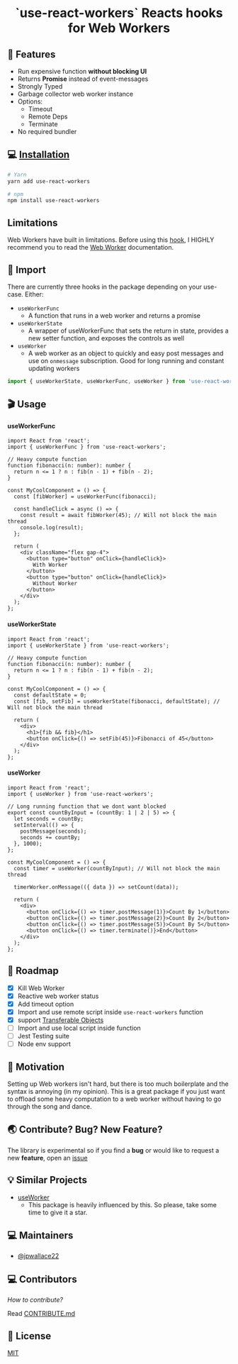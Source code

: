 <h1 align="center">
  `use-react-workers` Reacts hooks for Web Workers
</h1>

## 🎨 Features

- Run expensive function **without blocking UI**
- Returns **Promise** instead of event-messages
- Strongly Typed
- Garbage collector web worker instance
- Options:
  - Timeout
  - Remote Deps
  - Terminate
- No required bundler

## 💻 [Installation](https://www.npmjs.com/package/use-react-workers)

```bash
# Yarn
yarn add use-react-workers

# npm
npm install use-react-workers
```

## Limitations

Web Workers have built in limitations. Before using this [hook](https://www.npmjs.com/package/use-react-workers), I HIGHLY recommend you to read the [Web Worker](https://developer.mozilla.org/en-US/docs/Web/API/Web_Workers_API/Using_web_workers) documentation.

## 🔨 Import

There are currently three hooks in the package depending on your use-case. Either:

- `useWorkerFunc`
  - A function that runs in a web worker and returns a promise
- `useWorkerState`
  - A wrapper of useWorkerFunc that sets the return in state,
    provides a new setter function, and exposes the controls as well
- `useWorker`
  - A web worker as an object to quickly and easy post messages and
    use on `onmessage` subscription. Good for long running and constant
    updating workers

```jsx
import { useWorkerState, useWorkerFunc, useWorker } from 'use-react-workers';
```

## 🎬 Usage

#### useWorkerFunc

```tsx
import React from 'react';
import { useWorkerFunc } from 'use-react-workers';

// Heavy compute function
function fibonacci(n: number): number {
  return n <= 1 ? n : fib(n - 1) + fib(n - 2);
}

const MyCoolComponent = () => {
  const [fibWorker] = useWorkerFunc(fibonacci);

  const handleClick = async () => {
    const result = await fibWorker(45); // Will not block the main thread
    console.log(result);
  };

  return (
    <div className="flex gap-4">
      <button type="button" onClick={handleClick}>
        With Worker
      </button>
      <button type="button" onClick={handleClick}>
        Without Worker
      </button>
    </div>
  );
};
```

#### useWorkerState

```tsx
import React from 'react';
import { useWorkerState } from 'use-react-workers';

// Heavy compute function
function fibonacci(n: number): number {
  return n <= 1 ? n : fib(n - 1) + fib(n - 2);
}

const MyCoolComponent = () => {
  const defaultState = 0;
  const [fib, setFib] = useWorkerState(fibonacci, defaultState); // Will not block the main thread

  return (
    <div>
      <h1>{fib && fib}</h1>
      <button onClick={() => setFib(45)}>Fibonacci of 45</button>
    </div>
  );
};
```

#### useWorker

```tsx
import React from 'react';
import { useWorker } from 'use-react-workers';

// Long running function that we dont want blocked
export const countByInput = (countBy: 1 | 2 | 5) => {
  let seconds = countBy;
  setInterval(() => {
    postMessage(seconds);
    seconds += countBy;
  }, 1000);
};

const MyCoolComponent = () => {
  const timer = useWorker(countByInput); // Will not block the main thread

  timerWorker.onMessage(({ data }) => setCount(data));

  return (
    <div>
      <button onClick={() => timer.postMessage(1)}>Count By 1</button>
      <button onClick={() => timer.postMessage(2)}>Count By 2</button>
      <button onClick={() => timer.postMessage(5)}>Count By 5</button>
      <button onClick={() => timer.terminate()}>End</button>
    </div>
  );
};
```

## 🔧 Roadmap

- [x] Kill Web Worker
- [x] Reactive web worker status
- [x] Add timeout option
- [x] Import and use remote script inside `use-react-workers` function
- [x] support [Transferable Objects](https://developer.mozilla.org/en-US/docs/Glossary/Transferable_objects)
- [ ] Import and use local script inside function
- [ ] Jest Testing suite
- [ ] Node env support

## 🧐 Motivation

Setting up Web workers isn't hard, but there is too much boilerplate and the syntax is annoying (in my opinion).
This is a great package if you just want to offload some heavy computation to a web worker
without having to go through the song and dance.

## 🌏 Contribute? Bug? New Feature?

The library is experimental so if you find a **bug** or would like to request a new **feature**, open an [issue](https://github.com/jpwallace22/use-react-workers/issues/new)

## 💡 Similar Projects

- [useWorker](https://github.com/alewin/useWorker)
  - This package is heavily influenced by this. So please, take some time to give it a star.

## 💻 Maintainers

- [@jpwallace22](https://github.com/jpwallace22)

## 💻 Contributors

_How to contribute?_

Read [CONTRIBUTE.md](CONTRIBUTE.md)

## 📜 License

[MIT](https://github.com/jpwallace22/use-react-workers/LICENSE)
